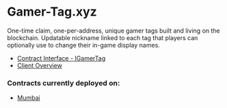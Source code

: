 # Gamer-Tag.xyz
One-time claim, one-per-address, unique gamer tags built and living on the blockchain. 
Updatable nickname linked to each tag that players can optionally use to change their in-game display names.
- [Contract Interface - IGamerTag](contracts/IGamerTag.sol)
- [Client Overview](client/README.md)

### Contracts currently deployed on:
- [Mumbai](https://mumbai.polygonscan.com/address/0x6e7ee11B05d525f9094352EC598d1a2ac790D61f#writeContract)